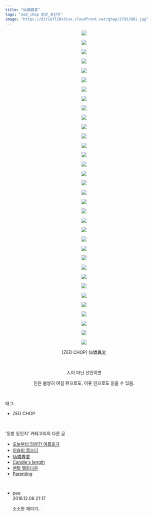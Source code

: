 ```yaml
---
title: "仙憐異変"
tags: "zed_chop 동방_동인지"
image: "https://d1r1ofl10x3cvx.cloudfront.net/ghap/2793/001.jpg"
---
```

<div class="article">
<p style="text-align: center; clear: none; float: none;"><img src="{{ site.imgserver7 }}/ghap/2793/001.jpg"/></p>
<p style="text-align: center; clear: none; float: none;"><img src="{{ site.imgserver7 }}/ghap/2793/002.jpg"/></p>
<p style="text-align: center; clear: none; float: none;"><img src="{{ site.imgserver7 }}/ghap/2793/003.jpg"/></p>
<p style="text-align: center; clear: none; float: none;"><img src="{{ site.imgserver7 }}/ghap/2793/004.jpg"/></p>
<p style="text-align: center; clear: none; float: none;"><img src="{{ site.imgserver7 }}/ghap/2793/005.jpg"/></p>
<p style="text-align: center; clear: none; float: none;"><img src="{{ site.imgserver7 }}/ghap/2793/006.jpg"/></p>
<p style="text-align: center; clear: none; float: none;"><img src="{{ site.imgserver7 }}/ghap/2793/007.jpg"/></p>
<p style="text-align: center; clear: none; float: none;"><img src="{{ site.imgserver7 }}/ghap/2793/008.jpg"/></p>
<p style="text-align: center; clear: none; float: none;"><img src="{{ site.imgserver7 }}/ghap/2793/009.jpg"/></p>
<p style="text-align: center; clear: none; float: none;"><img src="{{ site.imgserver7 }}/ghap/2793/010.jpg"/></p>
<p style="text-align: center; clear: none; float: none;"><img src="{{ site.imgserver7 }}/ghap/2793/011.jpg"/></p>
<p style="text-align: center; clear: none; float: none;"><img src="{{ site.imgserver7 }}/ghap/2793/012.jpg"/></p>
<p style="text-align: center; clear: none; float: none;"><img src="{{ site.imgserver7 }}/ghap/2793/013.jpg"/></p>
<p style="text-align: center; clear: none; float: none;"><img src="{{ site.imgserver7 }}/ghap/2793/014.jpg"/></p>
<p style="text-align: center; clear: none; float: none;"><img src="{{ site.imgserver7 }}/ghap/2793/015.jpg"/></p>
<p style="text-align: center; clear: none; float: none;"><img src="{{ site.imgserver7 }}/ghap/2793/016.jpg"/></p>
<p style="text-align: center; clear: none; float: none;"><img src="{{ site.imgserver7 }}/ghap/2793/017.jpg"/></p>
<p style="text-align: center; clear: none; float: none;"><img src="{{ site.imgserver7 }}/ghap/2793/018.jpg"/></p>
<p style="text-align: center; clear: none; float: none;"><img src="{{ site.imgserver7 }}/ghap/2793/019.jpg"/></p>
<p style="text-align: center; clear: none; float: none;"><img src="{{ site.imgserver7 }}/ghap/2793/020.jpg"/></p>
<p style="text-align: center; clear: none; float: none;"><img src="{{ site.imgserver7 }}/ghap/2793/021.jpg"/></p>
<p style="text-align: center; clear: none; float: none;"><img src="{{ site.imgserver7 }}/ghap/2793/022.jpg"/></p>
<p style="text-align: center; clear: none; float: none;"><img src="{{ site.imgserver7 }}/ghap/2793/023.jpg"/></p>
<p style="text-align: center; clear: none; float: none;"><img src="{{ site.imgserver7 }}/ghap/2793/024.jpg"/></p>
<p style="text-align: center; clear: none; float: none;"><img src="{{ site.imgserver7 }}/ghap/2793/025.jpg"/></p>
<p style="text-align: center; clear: none; float: none;"><img src="{{ site.imgserver7 }}/ghap/2793/026.jpg"/></p>
<p style="text-align: center; clear: none; float: none;"><img src="{{ site.imgserver7 }}/ghap/2793/027.jpg"/></p>
<p style="text-align: center; clear: none; float: none;"><img src="{{ site.imgserver7 }}/ghap/2793/028.jpg"/></p>
<p style="text-align: center; clear: none; float: none;"><img src="{{ site.imgserver7 }}/ghap/2793/029.jpg"/></p>
<p style="text-align: center; clear: none; float: none;"><img src="{{ site.imgserver7 }}/ghap/2793/030.jpg"/></p>
<p style="text-align: center; clear: none; float: none;"><img src="{{ site.imgserver7 }}/ghap/2793/031.jpg"/></p>
<p style="text-align: center; clear: none; float: none;"><img src="{{ site.imgserver7 }}/ghap/2793/032.jpg"/></p>
<p style="text-align: center; clear: none; float: none;"><img src="{{ site.imgserver7 }}/ghap/2793/033.jpg"/></p>
<p style="text-align: center; clear: none; float: none;"><img src="{{ site.imgserver7 }}/ghap/2793/034.jpg"/></p>
<p style="text-align: center; clear: none; float: none;">[ZED CHOP] 仙憐異変</p>
<p style="text-align: center; clear: none; float: none;"><br/></p>
<p style="text-align: center; clear: none; float: none;">人이 아닌 선인이변</p>
<p style="text-align: center; clear: none; float: none;">인은 불쌍히 여길 련으로도, 이웃 인으로도 읽을 수 있음.</p>
</div><br/>
<div class="tagTrail">
<p>태그: </p>
<ul>
<li>ZED CHOP</li>
</ul>
</div><br/>
<div class="another">
<p>'동방 동인지' 카테고리의 다른 글</p>
<ul>
<li><a href="/ghap_2795">오늘부터 당분간 여름휴가</a></li>
<li><a href="/ghap_2794">이슬비 랩소디</a></li>
<li><a href="/ghap_2793">仙憐異変</a></li>
<li><a href="/ghap_2792">Candle's length</a></li>
<li><a href="/ghap_2791">멘탈 멜트다운</a></li>
<li><a href="/ghap_2790">Parenting</a></li>
</ul>
</div><br/>
<div class="cb_module cb_fluid">
<div class="cb_wrt cb_profile">
<div class="comment">
<ul>
<li class="cb_thumb_off" id="comment14864207">
<div class="cb_comment_area">
<div class="cb_info_area">
<div class="cb_section">
<span class="cb_nick_name">pee</span>
</div>
<div class="cb_section">
<span class="cb_date">2016.12.06 21:17 </span>
</div>
</div>
<div class="cb_dsc_comment">
<p class="cb_dsc">
											소소한 재미가..
										</p>
</div>
</div></li>
</ul>
</div>
</div><!-- commentList close -->
</div><br/>

